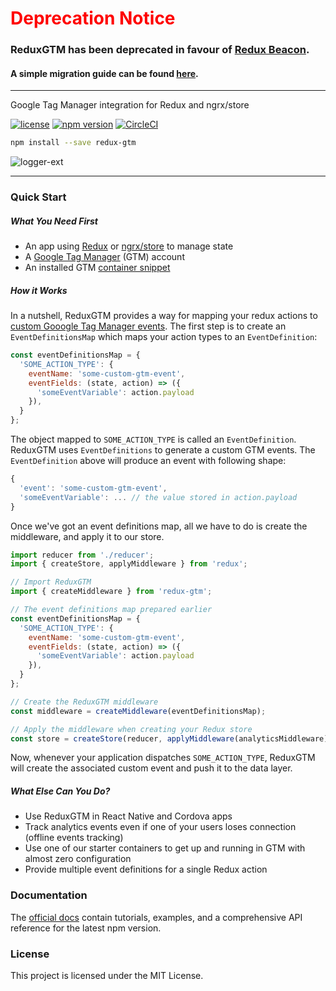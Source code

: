 <h1 style="color: red">Deprecation Notice</h1>

### ReduxGTM has been deprecated in favour of [Redux Beacon](https://github.com/rangle/redux-beacon).
#### A simple migration guide can be found [here](https://rangle.github.io/redux-beacon/docs/migrating-from-redux-gtm.html).

----

Google Tag Manager integration for Redux and ngrx/store

[![license](https://img.shields.io/github/license/rangle/redux-gtm.svg)](LICENSE)
[![npm version](https://img.shields.io/npm/v/redux-gtm.svg)](https://www.npmjs.com/package/redux-gtm)
[![CircleCI](https://img.shields.io/circleci/project/github/rangle/redux-gtm.svg)](https://circleci.com/gh/rangle/redux-gtm)

```bash
npm install --save redux-gtm
```

![logger-ext](https://cloud.githubusercontent.com/assets/7446702/20887911/9739e4b4-baca-11e6-8d2d-08db48189d0c.gif)

----

### Quick Start

##### What You Need First
 - An app using [Redux](http://redux.js.org/) or [ngrx/store](https://github.com/ngrx/store) to manage state
 - A [Google Tag Manager](https://developers.google.com/tag-manager/) (GTM) account
 - An installed GTM [container snippet](https://developers.google.com/tag-manager/quickstart)

##### How it Works
In a nutshell, ReduxGTM provides a way for mapping your redux actions to
[custom Gooogle Tag Manager events](https://developers.google.com/tag-manager/devguide#events).
The first step is to create an `EventDefinitionsMap` which maps your
action types to an `EventDefinition`:

```js
const eventDefinitionsMap = {
  'SOME_ACTION_TYPE': {
    eventName: 'some-custom-gtm-event',
    eventFields: (state, action) => ({
      'someEventVariable': action.payload
    }),
  }
};
```

The object mapped to `SOME_ACTION_TYPE` is called an
`EventDefinition`. ReduxGTM uses `EventDefinitions` to generate a
custom GTM events. The `EventDefinition` above will produce an event
with following shape:

```js
{
  'event': 'some-custom-gtm-event',
  'someEventVariable': ... // the value stored in action.payload
}
```

Once we've got an event definitions map, all we have to do is create
the middleware, and apply it to our store.

```js
import reducer from './reducer';
import { createStore, applyMiddleware } from 'redux';

// Import ReduxGTM
import { createMiddleware } from 'redux-gtm';

// The event definitions map prepared earlier
const eventDefinitionsMap = {
  'SOME_ACTION_TYPE': {
    eventName: 'some-custom-gtm-event',
    eventFields: (state, action) => ({
      'someEventVariable': action.payload
    }),
  }
};

// Create the ReduxGTM middleware
const middleware = createMiddleware(eventDefinitionsMap);

// Apply the middleware when creating your Redux store
const store = createStore(reducer, applyMiddleware(analyticsMiddleware));
```

Now, whenever your application dispatches `SOME_ACTION_TYPE`, ReduxGTM
will create the associated custom event and push it to the data layer.

##### What Else Can You Do?

 * Use ReduxGTM in React Native and Cordova apps
 * Track analytics events even if one of your users loses connection
   (offline events tracking)
 * Use one of our starter containers to get up and running in GTM with
   almost zero configuration
 * Provide multiple event definitions for a single Redux action

### Documentation
The [official docs](https://rangle.github.io/redux-gtm/) contain
tutorials, examples, and a comprehensive API reference for the latest
npm version.

### License
This project is licensed under the MIT License.
